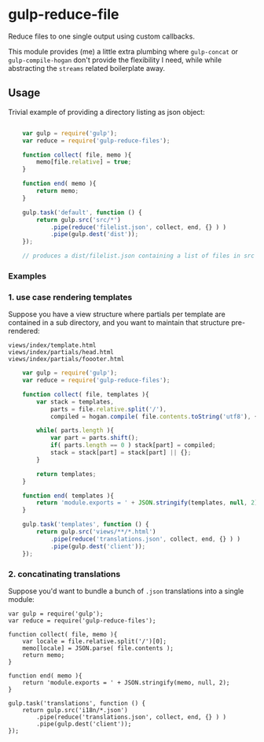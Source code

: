 gulp-reduce-file
================

Reduce files to one single output using custom callbacks.

This module provides (me) a little extra plumbing where `gulp-concat` or `gulp-compile-hogan` don't
provide the flexibility I need, while while abstracting the `streams` related boilerplate away.

## Usage

Trivial example of providing a directory listing as json object:

```javascript

    var gulp = require('gulp');
    var reduce = require('gulp-reduce-files');

    function collect( file, memo ){
        memo[file.relative] = true;
    }

    function end( memo ){
        return memo;
    }

    gulp.task('default', function () {
        return gulp.src('src/*')
            .pipe(reduce('filelist.json', collect, end, {} ) )
            .pipe(gulp.dest('dist'));
    });

    // produces a dist/filelist.json containing a list of files in src

```

### Examples

### 1. use case rendering templates

Suppose you have a view structure where partials per template are contained in a sub directory,
and you want to maintain that structure pre-rendered:

    views/index/template.html
    views/index/partials/head.html
    views/index/partials/foooter.html

```javascript
    var gulp = require('gulp');
    var reduce = require('gulp-reduce-files');

    function collect( file, templates ){
        var stack = templates,
            parts = file.relative.split('/'),
            compiled = hogan.compile( file.contents.toString('utf8'), { asString: true } );

        while( parts.length ){
            var part = parts.shift();
            if( parts.length == 0 ) stack[part] = compiled;
            stack = stack[part] = stack[part] || {};
        }

        return templates;
    }

    function end( templates ){
        return 'module.exports = ' + JSON.stringify(templates, null, 2) + ';';
    }

    gulp.task('templates', function () {
        return gulp.src('views/**/*.html')
            .pipe(reduce('translations.json', collect, end, {} ) )
            .pipe(gulp.dest('client'));
    });

```

### 2. concatinating translations

Suppose you'd want to bundle a bunch of `.json` translations into a single module:

    var gulp = require('gulp');
    var reduce = require('gulp-reduce-files');

    function collect( file, memo ){
        var locale = file.relative.split('/')[0];
        memo[locale] = JSON.parse( file.contents );
        return memo;
    }

    function end( memo ){
        return 'module.exports = ' + JSON.stringify(memo, null, 2);
    }

    gulp.task('translations', function () {
        return gulp.src('i18n/*.json')
            .pipe(reduce('translations.json', collect, end, {} ) )
            .pipe(gulp.dest('client'));
    });
